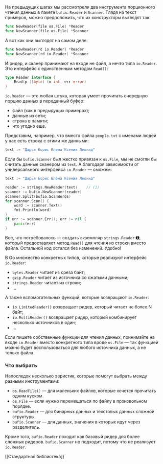На предыдущих шагах мы рассмотрели два инструмента порционного чтения данных в пакете `bufio`: `Reader` и `Scanner`. Глядя на текст примеров, можно предположить, что их конструкторы выглядят так:

```go
func NewReader(file os.File) *Reader
func NewScanner(file os.File) *Scanner
```

А вот как они выглядят на самом деле:

```go
func NewReader(rd io.Reader) *Reader
func NewScanner(rd io.Reader) *Scanner
```

И ридер, и сканер принимают на входе не файл, а нечто типа `io.Reader`. Это интерфейс с единственным методом `Read()`:

```go
type Reader interface {
    Read(p []byte) (n int, err error)
}
```

`io.Reader` — это любая штука, которая умеет прочитать очередную порцию данных в переданный буфер:

-   файл (как в предыдущих примерах);
-   данные из сети;
-   строка в памяти;
-   что угодно еще.

Представим, например, что вместо файла `people.txt` c именами людей у нас есть строка с этими же данными:

```go
text := "Дарья Борис Елена Ксения Леонид"
```

Если бы `bufio.Scanner` был жестко привязан к `os.File`, мы не смогли бы считать данные сканером из `text`. А благодаря зависимости от универсального интерфейса `io.Reader` — сможем:

```go
text := "Дарья Борис Елена Ксения Леонид"

reader := strings.NewReader(text)    // (1)
scanner := bufio.NewScanner(reader)
scanner.Split(bufio.ScanWords)
for scanner.Scan() {
    word := scanner.Text()
    fmt.Println(word)
}
if err := scanner.Err(); err != nil {
    panic(err)
}
```

Все, что потребовалось — создать экземпляр `strings.Reader` ➊, который предоставляет метод `Read()` для чтения из строки вместо файла. Остальной код остался без изменений. Удобно!

В Go множество конкретных типов, которые реализуют интерфейс `io.Reader`:

-   `bytes.Reader` читает из среза байт;
-   `gzip.Reader` читает из источника со сжатыми данными;
-   `strings.Reader` читает из строки;
-   ...

А также вспомогательных функций, которые возвращают `io.Reader`:

-   `io.LimitedReader()` возвращает ридер, который читает не более N байт;
-   `io.MultiReader()` возвращает ридер, который комбинирует несколько источников в один;
-   ...

Если пишете собственные функции для чтения данных, принимайте на входе `io.Reader` вместо конкретного типа вроде `os.File` — так функцией можно будет воспользоваться для любого источника данных, а не только файла.

### Что выбрать

Напоследок несколько эвристик, которые помогут выбрать между разными инструментами:

-   `os.ReadFile()` — для маленьких файлов, которые хочется прочитать одним куском.
-   `os.File` — если нужно перемещаться по файлу в произвольном порядке.
-   `bufio.Reader` — для бинарных данных и текстовых данных сложной структуры.
-   `bufio.Scanner` — для данных, значения в которых идут через разделитель.

Кроме того, `bufio.Reader` походит как базовый ридер для более сложных ридеров. `bufio.Scanner` не подходит, потому что не реализует `io.Reader`.

[[Стандартная библиотека]]